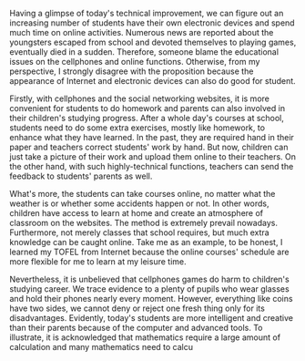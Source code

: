 Having a glimpse of today's technical improvement, we can figure out an increasing number of students have their own electronic devices and spend much time on online activities. Numerous news are reported about the youngsters escaped from school and devoted themselves to playing games, eventually died in a sudden. Therefore, someone blame the educational issues on the cellphones and online functions. Otherwise, from my perspective, I strongly disagree with the proposition because the appearance of Internet and electronic devices can also do good for student.

Firstly, with cellphones and the social networking websites, it is more convenient for students to do homework and parents can also involved in their children's studying progress. After a whole day's courses at school, students need to do some extra exercises, mostly like homework, to enhance what they have learned. In the past, they are required hand in their paper and teachers correct students' work by hand. But now, children can just take a picture of their work and upload them online to their teachers. On the other hand, with such highly-technical functions, teachers can send the feedback to students' parents as well.

What's more, the students can take courses online, no matter what the weather is or whether some accidents happen or not. In other words, children have access to learn at home and create an atmosphere of classroom on the websites. The method is extremely prevail nowadays. Furthermore, not merely classes that school requires, but much extra knowledge can be caught online. Take me as an example, to be honest, I learned my TOFEL from Internet because the online courses' schedule are more flexible for me to learn at my leisure time.

Nevertheless, it is unbelieved that cellphones games do harm to children's studying career. We trace evidence to a plenty of pupils who wear glasses and hold their phones nearly every moment. However, everything like coins have two sides, we cannot deny or reject one fresh thing only for its disadvantages. Evidently, today's students are more intelligent and creative than their parents because of the computer and advanced tools. To illustrate, it is acknowledged that mathematics require a large amount of calculation and many mathematics need to calcu